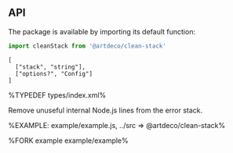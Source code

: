 
## API

The package is available by importing its default function:

```js
import cleanStack from '@artdeco/clean-stack'
```

```## cleanStack
[
  ["stack", "string"],
  ["options?", "Config"]
]
```

%TYPEDEF types/index.xml%

Remove unuseful internal Node.js lines from the error stack.

%EXAMPLE: example/example.js, ../src => @artdeco/clean-stack%

%FORK example example/example%

